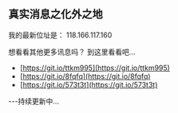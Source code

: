 ## 真实消息之化外之地

我的最新位址是： 118.166.117.160


想看看其他更多讯息吗？
到这里看看吧...

- [https://git.io/ttkm995](https://git.io/ttkm995)
- [https://git.io/8fqfq](https://git.io/8fqfq)
- [https://git.io/573t3t](https://git.io/573t3t)

---持续更新中...
